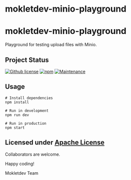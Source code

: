 # mokletdev-minio-playground

# mokletdev-minio-playground
Playground for testing upload files with Minio.

## Project Status

[![Github license](https://img.shields.io/badge/-MIT%20No%20Attribution-F37626?style=for-the-badge)](https://raw.githubusercontent.com/epsilify/minio-playground/master/LICENSE)
[![npm](https://img.shields.io/badge/npm-CB3837?style=for-the-badge&logo=npm&logoColor=white)](https://www.npmjs.com/)
[![Maintenance](https://img.shields.io/badge/-Maintained!-green?style=for-the-badge)](https://github.com/mokletdev/mokletdev-minio-playground)


## Usage

```
# Install dependencies
npm install

# Run in development
npm run dev

# Run in production
npm start
```

## Licensed under [Apache License](https://raw.githubusercontent.com/mokletdev/mokletdev-minio-playground/master/LICENSE)

Collaborators are welcome.


Happy coding!

Mokletdev Team